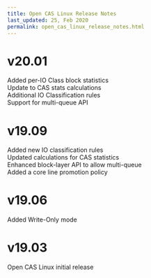 ```yaml
---
title: Open CAS Linux Release Notes
last_updated: 25, Feb 2020
permalink: open_cas_linux_release_notes.html
---
```


v20.01
======
Added per-IO Class block statistics  
Update to CAS stats calculations  
Additional IO Classification rules  
Support for multi-queue API 

v19.09
======
Added new IO classification rules  
Updated calculations for CAS statistics  
Enhanced block-layer API to allow multi-queue  
Added a core line promotion policy

v19.06
=======
Added Write-Only mode

v19.03
=======
Open CAS Linux initial release
